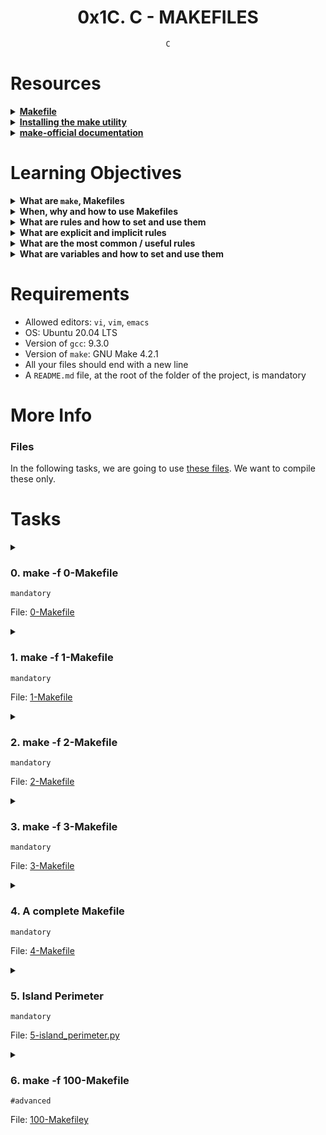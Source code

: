 <h1 align="center"><b>0x1C. C - MAKEFILES</b></h1>
<div align="center"><code>C</code></div>

<!-- # Background Context -->

# Resources
<details>
<summary><b><a href="https://www.google.com/search?q=makefile">Makefile</a></b></summary>


</details>

<details>
<summary><b><a href="https://www.geeksforgeeks.org/how-to-install-make-on-ubuntu/">Installing the make utility</a></b></summary>


</details>

<details>
<summary><b><a href="https://www.gnu.org/software/make/manual/html_node/">make-official documentation</a></b></summary>


</details>


<!-- **man or help:**
- `` -->

# Learning Objectives
<details>
<summary><b><a href=" "> </a>What are <code>make</code>, Makefiles</b></summary>


</details>

<details>
<summary><b><a href=" "> </a>When, why and how to use Makefiles</b></summary>


</details>

<details>
<summary><b><a href=" "> </a>What are rules and how to set and use them</b></summary>


</details>

<details>
<summary><b><a href=" "> </a>What are explicit and implicit rules</b></summary>


</details>

<details>
<summary><b><a href=" "> </a>What are the most common / useful rules</b></summary>


</details>

<details>
<summary><b><a href=" "> </a>What are variables and how to set and use them</b></summary>


</details>

# Requirements
- Allowed editors: `vi`, `vim`, `emacs`
- OS: Ubuntu 20.04 LTS
- Version of `gcc`: 9.3.0
- Version of `make`: GNU Make 4.2.1
- All your files should end with a new line
- A `README.md` file, at the root of the folder of the project, is mandatory

# More Info
### Files
In the following tasks, we are going to use [these files](https://github.com/alx-tools/0x1B.c). We want to compile these only.

# Tasks
<details>
<summary>

### 0. make -f 0-Makefile
`mandatory`

File: [0-Makefile]()
</summary>


</details>

<details>
<summary>

### 1. make -f 1-Makefile
`mandatory`

File: [1-Makefile]()
</summary>


</details>

<details>
<summary>

### 2. make -f 2-Makefile
`mandatory`

File: [2-Makefile]()
</summary>


</details>

<details>
<summary>

### 3. make -f 3-Makefile
`mandatory`

File: [3-Makefile]()
</summary>


</details>

<details>
<summary>

### 4. A complete Makefile
`mandatory`

File: [4-Makefile]()
</summary>


</details>

<details>
<summary>

### 5. Island Perimeter
`mandatory`

File: [5-island_perimeter.py]()
</summary>


</details>

<details>
<summary>

### 6. make -f 100-Makefile
`#advanced`

File: [100-Makefiley]()
</summary>


</details>
